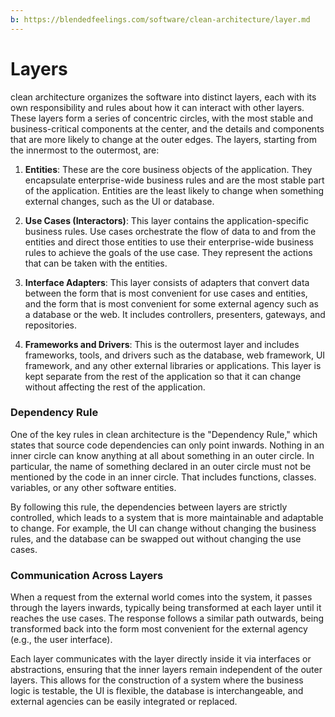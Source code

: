 ```yaml
---
b: https://blendedfeelings.com/software/clean-architecture/layer.md
---
```


# Layers 
clean architecture organizes the software into distinct layers, each with its own responsibility and rules about how it can interact with other layers. These layers form a series of concentric circles, with the most stable and business-critical components at the center, and the details and components that are more likely to change at the outer edges. The layers, starting from the innermost to the outermost, are:

1. **Entities**: These are the core business objects of the application. They encapsulate enterprise-wide business rules and are the most stable part of the application. Entities are the least likely to change when something external changes, such as the UI or database.

2. **Use Cases (Interactors)**: This layer contains the application-specific business rules. Use cases orchestrate the flow of data to and from the entities and direct those entities to use their enterprise-wide business rules to achieve the goals of the use case. They represent the actions that can be taken with the entities.

3. **Interface Adapters**: This layer consists of adapters that convert data between the form that is most convenient for use cases and entities, and the form that is most convenient for some external agency such as a database or the web. It includes controllers, presenters, gateways, and repositories.

4. **Frameworks and Drivers**: This is the outermost layer and includes frameworks, tools, and drivers such as the database, web framework, UI framework, and any other external libraries or applications. This layer is kept separate from the rest of the application so that it can change without affecting the rest of the application.

### Dependency Rule

One of the key rules in clean architecture is the "Dependency Rule," which states that source code dependencies can only point inwards. Nothing in an inner circle can know anything at all about something in an outer circle. In particular, the name of something declared in an outer circle must not be mentioned by the code in an inner circle. That includes functions, classes. variables, or any other software entities.

By following this rule, the dependencies between layers are strictly controlled, which leads to a system that is more maintainable and adaptable to change. For example, the UI can change without changing the business rules, and the database can be swapped out without changing the use cases.

### Communication Across Layers

When a request from the external world comes into the system, it passes through the layers inwards, typically being transformed at each layer until it reaches the use cases. The response follows a similar path outwards, being transformed back into the form most convenient for the external agency (e.g., the user interface).

Each layer communicates with the layer directly inside it via interfaces or abstractions, ensuring that the inner layers remain independent of the outer layers. This allows for the construction of a system where the business logic is testable, the UI is flexible, the database is interchangeable, and external agencies can be easily integrated or replaced.